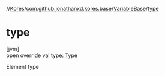 //[Kores](../../../index.md)/[com.github.jonathanxd.kores.base](../index.md)/[VariableBase](index.md)/[type](type.md)

# type

[jvm]\
open override val [type](type.md): [Type](https://docs.oracle.com/javase/8/docs/api/java/lang/reflect/Type.html)

Element type
